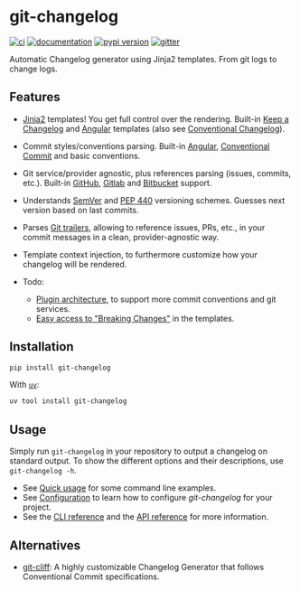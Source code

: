 # git-changelog

[![ci](https://github.com/pawamoy/git-changelog/workflows/ci/badge.svg)](https://github.com/pawamoy/git-changelog/actions?query=workflow%3Aci)
[![documentation](https://img.shields.io/badge/docs-mkdocs-708FCC.svg?style=flat)](https://pawamoy.github.io/git-changelog/)
[![pypi version](https://img.shields.io/pypi/v/git-changelog.svg)](https://pypi.org/project/git-changelog/)
[![gitter](https://badges.gitter.im/join%20chat.svg)](https://app.gitter.im/#/room/#git-changelog:gitter.im)

Automatic Changelog generator using Jinja2 templates. From git logs to change logs.

## Features

- [Jinja2][jinja2] templates!
  You get full control over the rendering.
  Built-in [Keep a Changelog][keep-a-changelog] and [Angular][angular] templates
  (also see [Conventional Changelog][conventional-changelog]).
- Commit styles/conventions parsing.
  Built-in [Angular][angular-convention], [Conventional Commit][conventional-commit] and basic conventions.
- Git service/provider agnostic,
  plus references parsing (issues, commits, etc.).
  Built-in [GitHub][github-refs], [Gitlab][gitlab-refs] and [Bitbucket][bitbucket-refs] support.
- Understands [SemVer][semver] and [PEP 440][pep-440] versioning schemes.
  Guesses next version based on last commits.
- Parses [Git trailers][git-trailers], allowing to reference
  issues, PRs, etc., in your commit messages
  in a clean, provider-agnostic way.
- Template context injection,
  to furthermore customize how your changelog will be rendered.

- Todo:
    - [Plugin architecture][issue-19],
      to support more commit conventions and git services.
    - [Easy access to "Breaking Changes"][issue-14] in the templates.

[jinja2]:                 http://jinja.pocoo.org/
[keep-a-changelog]:       http://keepachangelog.com/en/1.0.0/
[angular]:                https://github.com/angular/angular/blob/master/CHANGELOG.md
[conventional-changelog]: https://github.com/conventional-changelog/conventional-changelog
[semver]:                 http://semver.org/spec/v2.0.0.html
[angular-convention]:     https://github.com/angular/angular/blob/master/CONTRIBUTING.md#commit
[conventional-commit]:    https://www.conventionalcommits.org/en/v1.0.0/
[github-refs]:            https://help.github.com/articles/autolinked-references-and-urls/
[gitlab-refs]:            https://docs.gitlab.com/ce/user/markdown.html#special-gitlab-references
[bitbucket-refs]:         https://support.atlassian.com/bitbucket-cloud/docs/markup-comments
[git-trailers]:           https://git-scm.com/docs/git-interpret-trailers
[pep-440]:                https://peps.python.org/pep-0440/

[issue-14]: https://github.com/pawamoy/git-changelog/issues/14
[issue-19]: https://github.com/pawamoy/git-changelog/issues/19

## Installation

```bash
pip install git-changelog
```

With [`uv`](https://docs.astral.sh/uv/):

```bash
uv tool install git-changelog
```

## Usage

Simply run `git-changelog` in your repository to output a changelog on standard output.
To show the different options and their descriptions, use `git-changelog -h`.

- See [Quick usage](http://pawamoy.github.io/git-changelog/usage/#quick-usage)
  for some command line examples.
- See [Configuration](https://pawamoy.github.io/git-changelog/usage/#configuration-files)
  to learn how to configure *git-changelog* for your project.
- See the [CLI reference](https://pawamoy.github.io/git-changelog/cli)
  and the [API reference](https://pawamoy.github.io/git-changelog/reference) for more information.

## Alternatives

- [git-cliff](https://github.com/orhun/git-cliff): A highly customizable Changelog Generator that follows Conventional Commit specifications.
